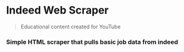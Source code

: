 # Indeed Web Scraper

> Educational content created for YouTube


### Simple HTML scraper that pulls basic job data from indeed
